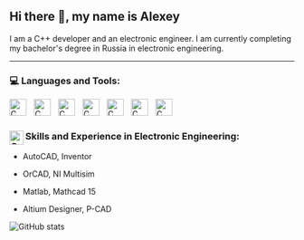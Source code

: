 ## Hi there 👋, my name is Alexey
I am a C++ developer and an electronic engineer. I am currently completing my bachelor's degree in Russia in electronic engineering.

---
### 💻 Languages and Tools:

<img align="left" alt="C" width="30px" style="padding-right:10px;"  src="https://cdn.jsdelivr.net/gh/devicons/devicon/icons/c/c-original.svg" /> <img align="left" alt="C" width="30px" style="padding-right:10px;" src="https://cdn.jsdelivr.net/gh/devicons/devicon/icons/cplusplus/cplusplus-original.svg" /> <img align="left" alt="C" width="30px" style="padding-right:10px;"  src="https://cdn.jsdelivr.net/gh/devicons/devicon/icons/python/python-original.svg" /> <img align="left" alt="C" width="30px" style="padding-right:10px;"  src="https://cdn.jsdelivr.net/gh/devicons/devicon/icons/git/git-original.svg" /> <img  align="left" alt="C" width="30px" style="padding-right:10px;" src="https://cdn.jsdelivr.net/gh/devicons/devicon/icons/cmake/cmake-original.svg" /> <img  align="left" alt="C" width="30px" style="padding-right:10px;" src="https://cdn.jsdelivr.net/gh/devicons/devicon/icons/vim/vim-original.svg" /> <img  align="left" alt="C" width="30px" style="padding-right:10px;" src="https://cdn.jsdelivr.net/gh/devicons/devicon/icons/linux/linux-original.svg" />
<br />
#

###  <img align="left" alt="C" width="25px" src="https://cdn.jsdelivr.net/gh/devicons/devicon/icons/embeddedc/embeddedc-original.svg" />Skills and Experience in Electronic Engineering:

- AutoCAD, Inventor

- OrCAD, NI Multisim

- Matlab, Mathcad 15

- Altium Designer, P-CAD

  

![GitHub stats](https://github-readme-stats.vercel.app/api?username=a-int&show_icons=true&theme=chartreuse-dark)  

